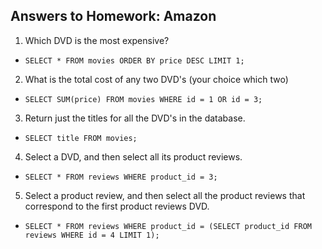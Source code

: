 ## Answers to Homework: Amazon

1. Which DVD is the most expensive?
  * `SELECT * FROM movies ORDER BY price DESC LIMIT 1;`
2. What is the total cost of any two DVD's (your choice which two)
  * `SELECT SUM(price) FROM movies WHERE id = 1 OR id = 3;`
3. Return just the titles for all the DVD's in the database.
  * `SELECT title FROM movies;`
4. Select a DVD, and then select all its product reviews.
  * `SELECT * FROM reviews WHERE product_id = 3;`
5. Select a product review, and then select all the product reviews that correspond to the first product reviews DVD.
  * `SELECT * FROM reviews WHERE product_id = (SELECT product_id FROM reviews WHERE id = 4 LIMIT 1);`